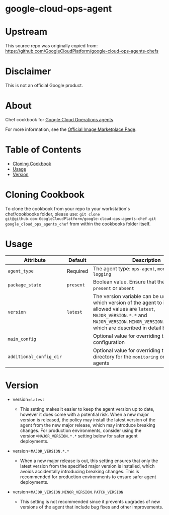 google-cloud-ops-agent
============

# Upstream

This source repo was originally copied from:
https://github.com/GoogleCloudPlatform/google-cloud-ops-agents-chefs

# Disclaimer

This is not an official Google product.

# <a name="about"></a>About

Chef cookbook for [Google Cloud Operations agents](https://cloud.google.com/stackdriver/docs/solutions/agents).

For more information, see the [Official Image Marketplace Page](https://github.com/GoogleCloudPlatform/google-cloud-ops-agents-chef/blob/master/README.md).

# <a name="table-of-contents"></a>Table of Contents
* [Cloning Cookbook](#cloning-cookbook)
* [Usage](#usage)
* [Version](#version)

# <a name="cloning-cookbook"></a>Cloning Cookbook
To clone the cookbook from your repo to your workstation's chef/cookbooks folder, please use:
`git clone git@github.com:GoogleCloudPlatform/google-cloud-ops-agents-chef.git google_cloud_ops_agents_chef`
from within the cookbooks folder itself.

# <a name="usage"></a>Usage
| Attribute               | Default       | Description                                                       |
| ---                     | ---           | ---                                                               |
| `agent_type`            | Required      | The agent type: `ops-agent`, `monitoring`, `logging`              |
| `package_state`         | `present`     | Boolean value. Ensure that the agent is `present` or `absent`  |
| `version`               | `latest`      | The version variable can be used to specify which version of the agent to install. The allowed values are `latest`, `MAJOR_VERSION.*.*` and `MAJOR_VERSION.MINOR_VERSION.PATCH_VERSION`, which are described in detail below. |
| `main_config`           |               | Optional value for overriding the default configuration           |
| `additional_config_dir` |               | Optional value for overriding the plugins directory for the `monitoring` or `logging` agents |

# <a name="version"></a>Version
- version=`latest`
  - This setting makes it easier to keep the agent version up to date, however it does come with a potential risk. When a new major version is released, the policy may install the latest version of the agent from the new major release, which may introduce breaking changes. For production environments, consider using the version=`MAJOR_VERSION.*.*` setting below for safer agent deployments.

- version=`MAJOR_VERSION.*.*`
  - When a new major release is out, this setting ensures that only the latest version from the specified major version is installed, which avoids accidentally introducing breaking changes. This is recommended for production environments to ensure safer agent deployments.

- version=`MAJOR_VERSION.MINOR_VERSION.PATCH_VERSION`
  - This setting is not recommended since it prevents upgrades of new versions of the agent that include bug fixes and other improvements.
